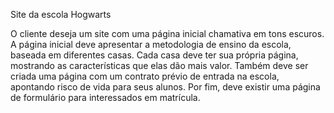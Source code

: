 Site da escola Hogwarts

O cliente deseja um site com uma página inicial chamativa em tons escuros. A página inicial deve apresentar a metodologia de ensino da escola, baseada em diferentes casas. Cada casa deve ter sua própria página, mostrando as características que elas dão mais valor. Também deve ser criada uma página com um contrato prévio de entrada na escola, apontando risco de vida para seus alunos. Por fim, deve existir uma página de formulário para interessados em matrícula.
